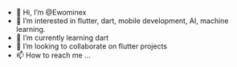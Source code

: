 - 👋 Hi, I’m @Ewominex
- 👀 I’m interested in flutter, dart, mobile development, AI, machine learning.
- 🌱 I’m currently learning dart
- 💞️ I’m looking to collaborate on flutter projects
- 📫 How to reach me ...

<!---
Ewominex/Ewominex is a ✨ special ✨ repository because its `README.md` (this file) appears on your GitHub profile.
You can click the Preview link to take a look at your changes.
--->
